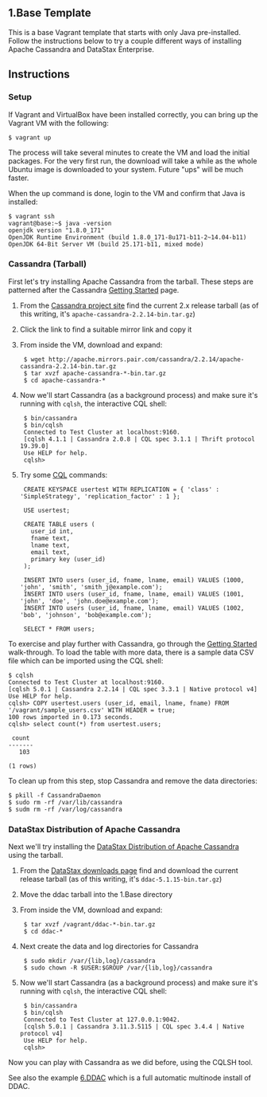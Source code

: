## 1.Base Template

This is a base Vagrant template that starts with only Java pre-installed. Follow the instructions below to try a couple different ways of installing Apache Cassandra and DataStax Enterprise.

## Instructions

### Setup

If Vagrant and VirtualBox have been installed correctly, you can bring up the Vagrant VM with the following:

```
$ vagrant up
```

The process will take several minutes to create the VM and load the initial packages. For the very first run, the download will take a while as the whole Ubuntu image is downloaded to your system. Future "ups" will be much faster.

When the up command is done, login to the VM and confirm that Java is installed:

```
$ vagrant ssh
vagrant@base:~$ java -version
openjdk version "1.8.0_171"
OpenJDK Runtime Environment (build 1.8.0_171-8u171-b11-2~14.04-b11)
OpenJDK 64-Bit Server VM (build 25.171-b11, mixed mode)
```

### Cassandra (Tarball)

First let's try installing Apache Cassandra from the tarball. These steps are patterned after the Cassandra [Getting Started][gs] page.

1. From the [Cassandra project site][dl] find the current 2.x release tarball (as of this writing, it's `apache-cassandra-2.2.14-bin.tar.gz`)
1. Click the link to find a suitable mirror link and copy it
1. From inside the VM, download and expand:

        $ wget http://apache.mirrors.pair.com/cassandra/2.2.14/apache-cassandra-2.2.14-bin.tar.gz
        $ tar xvzf apache-cassandra-*-bin.tar.gz
        $ cd apache-cassandra-*

1. Now we'll start Cassandra (as a background process) and make sure it's running with `cqlsh`, the interactive CQL shell:

        $ bin/cassandra
        $ bin/cqlsh
        Connected to Test Cluster at localhost:9160.
        [cqlsh 4.1.1 | Cassandra 2.0.8 | CQL spec 3.1.1 | Thrift protocol 19.39.0]
        Use HELP for help.
        cqlsh>

1. Try some [CQL](http://cassandra.apache.org/doc/latest/cql/) commands:

        CREATE KEYSPACE usertest WITH REPLICATION = { 'class' : 'SimpleStrategy', 'replication_factor' : 1 };

        USE usertest;

        CREATE TABLE users (
          user_id int,
          fname text,
          lname text,
          email text,
          primary key (user_id)
        );

        INSERT INTO users (user_id, fname, lname, email) VALUES (1000, 'john', 'smith', 'smith_j@example.com');
        INSERT INTO users (user_id, fname, lname, email) VALUES (1001, 'john', 'doe', 'john.doe@example.com');
        INSERT INTO users (user_id, fname, lname, email) VALUES (1002, 'bob', 'johnson', 'bob@example.com');

        SELECT * FROM users;

To exercise and play further with Cassandra, go through the [Getting Started][gs] walk-through. To load the table with more data, there is a sample data CSV file which can be imported using the CQL shell:

    $ cqlsh
    Connected to Test Cluster at localhost:9160.
    [cqlsh 5.0.1 | Cassandra 2.2.14 | CQL spec 3.3.1 | Native protocol v4]
    Use HELP for help.
    cqlsh> COPY usertest.users (user_id, email, lname, fname) FROM '/vagrant/sample_users.csv' WITH HEADER = true;
    100 rows imported in 0.173 seconds.
    cqlsh> select count(*) from usertest.users;

     count
    -------
       103

    (1 rows)

To clean up from this step, stop Cassandra and remove the data directories:

    $ pkill -f CassandraDaemon
    $ sudo rm -rf /var/lib/cassandra
    $ sudm rm -rf /var/log/cassandra

### DataStax Distribution of Apache Cassandra

Next we'll try installing the [DataStax Distribution of Apache Cassandra][ddac] using the tarball.

1. From the [DataStax downloads page][downloads] find and download the current release tarball (as of this writing, it's `ddac-5.1.15-bin.tar.gz`)
1. Move the ddac tarball into the 1.Base directory
1. From inside the VM, download and expand:

        $ tar xvzf /vagrant/ddac-*-bin.tar.gz
        $ cd ddac-*

1. Next create the data and log directories for Cassandra

        $ sudo mkdir /var/{lib,log}/cassandra
        $ sudo chown -R $USER:$GROUP /var/{lib,log}/cassandra

1. Now we'll start Cassandra (as a background process) and make sure it's running with `cqlsh`, the interactive CQL shell:

        $ bin/cassandra
        $ bin/cqlsh
        Connected to Test Cluster at 127.0.0.1:9042.
        [cqlsh 5.0.1 | Cassandra 3.11.3.5115 | CQL spec 3.4.4 | Native protocol v4]
        Use HELP for help.
        cqlsh>

Now you can play with Cassandra as we did before, using the CQLSH tool.

See also the example [6.DDAC](../6.DDAC/README.md) which is a full automatic multinode install of DDAC.


[gs]: https://cassandra.apache.org/doc/latest/getting_started/index.html
[dl]: https://cassandra.apache.org/download/
[ddac]: https://www.datastax.com/products/datastax-distribution-of-apache-cassandra
[downloads]: https://downloads.datastax.com/#ddac
